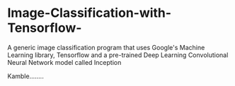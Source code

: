 # Image-Classification-with-Tensorflow-
A generic image classification program that uses Google's Machine Learning library, Tensorflow and a pre-trained Deep Learning Convolutional Neural Network model called Inception

Kamble........
